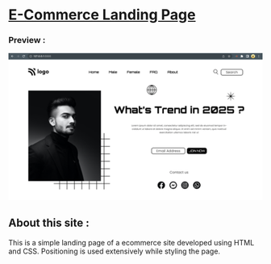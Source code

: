 # [E-Commerce Landing Page](https://ecommerce-home-page.netlify.app/)

### Preview : 
![Image](https://github.com/suryauppalapati/ecommerce-landing-page/blob/main/assets/Output.png)


## About this site :
This is a simple landing page of a ecommerce site developed using HTML and CSS. Positioning is used extensively while styling the page.




